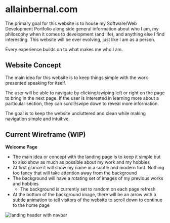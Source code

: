 # allainbernal.com

The primary goal for this website is to house my Software/Web Development Portfolio along side general information about who I am, my philosophy when it comes to development (and life), and anything else I find interesting. This website will be ever evolving, just like I am as a person. 

Every experience builds on to what makes me who I am.

## Website Concept

The main idea for this website is to keep things simple with the work presented speaking for itself. 

The user will be able to navigate by clicking/swiping left or right on the page to bring in the next page. If the user is interested in learning more about a particular section, they can scroll/swipe down to reveal more information.

The goal is to keep the website uncluttered and clean while making navigation simple and intuitive.

## Current Wireframe (WIP)

**Welcome Page**
- The main idea or concept with the landing page is to keep it simple but to also show as much as possible about my work and my hobbies
- At first glance it will show my name in a subtle and modern font. Nothing too fancy that will take attention away from the background
- The background will have a rotating set of images of my previous works and hobbies
  - The background is currently set to random on each page refresh
- At the bottom of the background image, there will be an arrow with a subtle animation to tell visitors of the website to scroll down to continue to the home page

![landing header with navbar](https://user-images.githubusercontent.com/25943488/67040750-f83f2200-f0d8-11e9-86b5-6d7da9b90710.png)
